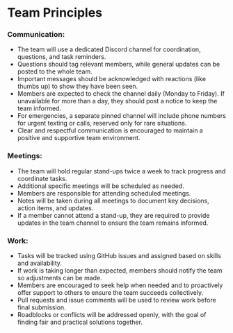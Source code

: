 # Team Principles

### Communication:
- The team will use a dedicated Discord channel for coordination, questions, and task reminders.
- Questions should tag relevant members, while general updates can be posted to the whole team.
- Important messages should be acknowledged with reactions (like thumbs up) to show they have been seen.
- Members are expected to check the channel daily (Monday to Friday). If unavailable for more than a day, they should post a notice to keep the team informed.
- For emergencies, a separate pinned channel will include phone numbers for urgent texting or calls, reserved only for rare situations.
- Clear and respectful communication is encouraged to maintain a positive and supportive team environment.

### Meetings:
- The team will hold regular stand-ups twice a week to track progress and coordinate tasks.
- Additional specific meetings will be scheduled as needed.
- Members are responsible for attending scheduled meetings.
- Notes will be taken during all meetings to document key decisions, action items, and updates.
- If a member cannot attend a stand-up, they are required to provide updates in the team channel to ensure the team remains informed.

### Work:
- Tasks will be tracked using GitHub issues and assigned based on skills and availability.
- If work is taking longer than expected, members should notify the team so adjustments can be made.
- Members are encouraged to seek help when needed and to proactively offer support to others to ensure the team succeeds collectively.
- Pull requests and issue comments will be used to review work before final submission.
- Roadblocks or conflicts will be addressed openly, with the goal of finding fair and practical solutions together.
